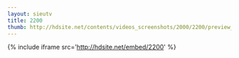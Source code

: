```yaml
---
layout: sieutv
title: 2200
thumb: http://hdsite.net/contents/videos_screenshots/2000/2200/preview_360p.mp4.jpg
---
```

{% include iframe src='http://hdsite.net/embed/2200' %}
 
